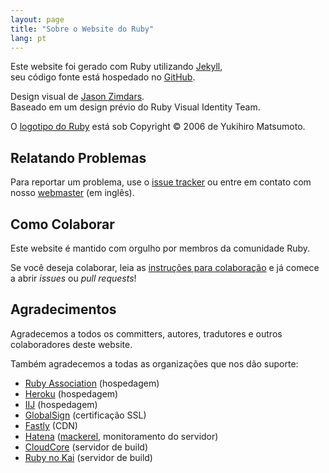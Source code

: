 ```yaml
---
layout: page
title: "Sobre o Website do Ruby"
lang: pt
---
```


Este website foi gerado com Ruby utilizando [Jekyll][jekyll],<br>
seu código fonte está hospedado no [GitHub][github-repo].

Design visual de [Jason Zimdars][jzimdars].<br>
Baseado em um design prévio do Ruby Visual Identity Team.

O [logotipo do Ruby][logo] está sob Copyright &copy; 2006 de Yukihiro Matsumoto.


## Relatando Problemas ##

Para reportar um problema, use o [issue tracker][github-issues]
ou entre em contato com nosso [webmaster][webmaster] (em inglês).


## Como Colaborar ##

Este website é mantido com orgulho por membros da comunidade Ruby.

Se você deseja colaborar, leia as [instruções para colaboração][github-wiki]
e já comece a abrir *issues* ou *pull requests*!


## Agradecimentos ##

Agradecemos a todos os committers, autores, tradutores
e outros colaboradores deste website.

Também agradecemos a todas as organizações que nos dão suporte:

 * [Ruby Association][rubyassociation] (hospedagem)
 * [Heroku][heroku] (hospedagem)
 * [IIJ][iij] (hospedagem)
 * [GlobalSign][globalsign] (certificação SSL)
 * [Fastly][fastly] (CDN)
 * [Hatena][hatena] ([mackerel][mackerel], monitoramento do servidor)
 * [CloudCore][cloudcore] (servidor de build)
 * [Ruby no Kai][rubynokai] (servidor de build)


[logo]: /pt/about/logo/
[webmaster]: mailto:webmaster@ruby-lang.org
[jekyll]: http://www.jekyllrb.com/
[jzimdars]: https://twitter.com/jasonzimdars
[github-repo]: https://github.com/ruby/www.ruby-lang.org/
[github-issues]: https://github.com/ruby/www.ruby-lang.org/issues
[github-wiki]: https://github.com/ruby/www.ruby-lang.org/wiki
[rubyassociation]: http://www.ruby.or.jp
[heroku]: https://www.heroku.com/
[iij]: http://www.iij.ad.jp
[globalsign]: https://www.globalsign.com
[fastly]: http://www.fastly.com
[hatena]: http://hatenacorp.jp/
[mackerel]: https://mackerel.io/
[cloudcore]: http://www.cloudcore.jp/?utm_source=ad&utm_medium=ad&utm_content=dev&utm_campaign=vps
[rubynokai]: http://ruby-no-kai.org/
